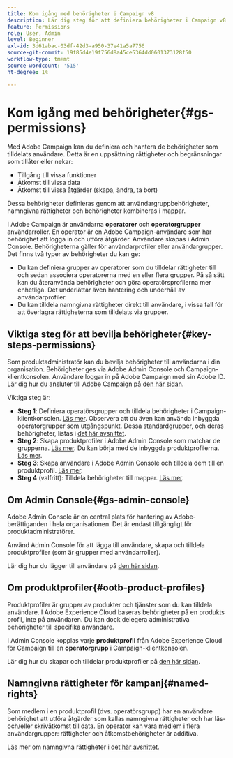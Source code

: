 ```yaml
---
title: Kom igång med behörigheter i Campaign v8
description: Lär dig steg för att definiera behörigheter i Campaign v8
feature: Permissions
role: User, Admin
level: Beginner
exl-id: 3d61abac-03df-42d3-a950-37e41a5a7756
source-git-commit: 19f85d4e19f756d8a45ce5364dd0601373128f50
workflow-type: tm+mt
source-wordcount: '515'
ht-degree: 1%

---
```


# Kom igång med behörigheter{#gs-permissions}

Med Adobe Campaign kan du definiera och hantera de behörigheter som tilldelats användare. Detta är en uppsättning rättigheter och begränsningar som tillåter eller nekar:

* Tillgång till vissa funktioner
* Åtkomst till vissa data
* Åtkomst till vissa åtgärder (skapa, ändra, ta bort)

Dessa behörigheter definieras genom att användargruppbehörigheter, namngivna rättigheter och behörigheter kombineras i mappar.

I Adobe Campaign är användarna **operatorer** och **operatorgrupper** användarroller. En operator är en Adobe Campaign-användare som har behörighet att logga in och utföra åtgärder. Användare skapas i Admin Console. Behörigheterna gäller för användarprofiler eller användargrupper. Det finns två typer av behörigheter du kan ge:

* Du kan definiera grupper av operatorer som du tilldelar rättigheter till och sedan associera operatorerna med en eller flera grupper. På så sätt kan du återanvända behörigheter och göra operatörsprofilerna mer enhetliga. Det underlättar även hantering och underhåll av användarprofiler.
* Du kan tilldela namngivna rättigheter direkt till användare, i vissa fall för att överlagra rättigheterna som tilldelats via grupper.

## Viktiga steg för att bevilja behörigheter{#key-steps-permissions}

Som produktadministratör kan du bevilja behörigheter till användarna i din organisation. Behörigheter ges via Adobe Admin Console och Campaign-klientkonsolen. Användare loggar in på Adobe Campaign med sin Adobe ID. Lär dig hur du ansluter till Adobe Campaign på [den här sidan](connect.md).

Viktiga steg är:

* **Steg 1**: Definiera operatörsgrupper och tilldela behörigheter i Campaign-klientkonsolen. [Läs mer](manage-permissions.md#create-product-profile).
Observera att du även kan använda inbyggda operatorgrupper som utgångspunkt. Dessa standardgrupper, och deras behörigheter, listas i [det här avsnittet](manage-permissions.md#ootb-productprofiles).
* **Steg 2**: Skapa produktprofiler i Adobe Admin Console som matchar de grupperna. [Läs mer](manage-permissions.md#create-product-profile).
Du kan börja med de inbyggda produktprofilerna. [Läs mer](manage-permissions.md#ootb-productprofiles).
* **Steg 3**: Skapa användare i Adobe Admin Console och tilldela dem till en produktprofil. [Läs mer](manage-permissions.md#add-users).
* **Steg 4** (valfritt): Tilldela behörigheter till mappar. [Läs mer](manage-permissions.md#ootb-productprofiles).

## Om Admin Console{#gs-admin-console}

Adobe Admin Console är en central plats för hantering av Adobe-berättiganden i hela organisationen. Det är endast tillgängligt för produktadministratörer.

Använd Admin Console för att lägga till användare, skapa och tilldela produktprofiler (som är grupper med användarroller).

Lär dig hur du lägger till användare på [den här sidan](manage-permissions.md#add-users).

## Om produktprofiler{#ootb-product-profiles}

Produktprofiler är grupper av produkter och tjänster som du kan tilldela användare. I Adobe Experience Cloud baseras behörigheter på en produkts profil, inte på användaren. Du kan dock delegera administrativa behörigheter till specifika användare.

I Admin Console kopplas varje **produktprofil** från Adobe Experience Cloud för Campaign till en **operatorgrupp** i Campaign-klientkonsolen.

Lär dig hur du skapar och tilldelar produktprofiler på [den här sidan](manage-permissions.md#create-a-product-profile).

## Namngivna rättigheter för kampanj{#named-rights}

Som medlem i en produktprofil (dvs. operatörsgrupp) har en användare behörighet att utföra åtgärder som kallas namngivna rättigheter och har läs- och/eller skrivåtkomst till data. En operator kan vara medlem i flera användargrupper: rättigheter och åtkomstbehörigheter är additiva.

Läs mer om namngivna rättigheter i [det här avsnittet](manage-permissions.md#use-named-rights).
